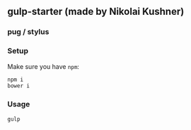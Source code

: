 ## gulp-starter (made by Nikolai Kushner)

### pug / stylus

### Setup
Make sure you have `npm`:
```bash
npm i
bower i
```
### Usage
```bash
gulp
```